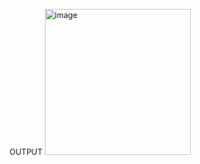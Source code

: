 OUTPUT
<img width="259" alt="image" src="https://github.com/SapkotaArchana/GUI-Calculator/assets/92173047/52fbaaef-2ec7-4241-89cd-9a9a199f7b8c">


 
